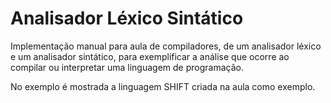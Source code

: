 # Analisador Léxico Sintático

Implementação manual para aula de compiladores, de um analisador léxico e um analisador sintático, para exemplificar a análise que ocorre ao compilar ou interpretar uma linguagem de programação.

No exemplo é mostrada a linguagem SHIFT criada na aula como exemplo.
